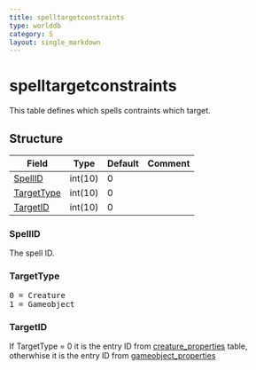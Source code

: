 ```yaml
---
title: spelltargetconstraints
type: worlddb
category: S
layout: single_markdown
---
```


# spelltargetconstraints
This table defines which spells contraints which target. 

## Structure

Field                                                                                      | Type    | Default | Comment
------------------------------------------------------------------------------------------ | ------- | ------- | -------
[SpellID](#SpellID)                                                                        | int(10) | 0       |        
[TargetType](#TargetType)                                                                  | int(10) | 0       |        
[TargetID](#TargetID)                                                                      | int(10) | 0       |        

### SpellID

The spell ID.

### TargetType

<pre>
0 = Creature
1 = Gameobject
</pre>

### TargetID

If TargetType = 0 it is the entry ID from [creature_properties](/Wiki/database/world/creature_properties/ "Creature properties") table, otherwhise it is the entry ID from [gameobject_properties](/Wiki/database/world/gameobject_properties/ "Gameobject properties")